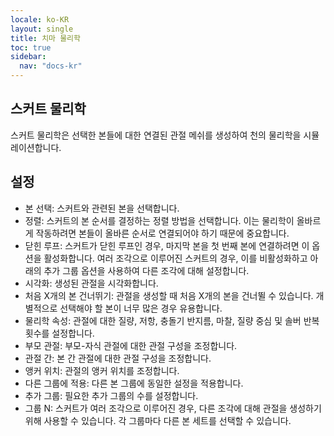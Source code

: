 ```yaml
---
locale: ko-KR
layout: single
title: 치마 물리학
toc: true
sidebar:
  nav: "docs-kr"
---
```

## 스커트 물리학

스커트 물리학은 선택한 본들에 대한 연결된 관절 메쉬를 생성하여 천의 물리학을 시뮬레이션합니다.

## 설정

* 본 선택: 스커트와 관련된 본을 선택합니다.
* 정렬: 스커트의 본 순서를 결정하는 정렬 방법을 선택합니다. 이는 물리학이 올바르게 작동하려면 본들이 올바른 순서로 연결되어야 하기 때문에 중요합니다.
* 닫힌 루프: 스커트가 닫힌 루프인 경우, 마지막 본을 첫 번째 본에 연결하려면 이 옵션을 활성화합니다. 여러 조각으로 이루어진 스커트의 경우, 이를 비활성화하고 아래의 추가 그룹 옵션을 사용하여 다른 조각에 대해 설정합니다.
* 시각화: 생성된 관절을 시각화합니다.
* 처음 X개의 본 건너뛰기: 관절을 생성할 때 처음 X개의 본을 건너뛸 수 있습니다. 개별적으로 선택해야 할 본이 너무 많은 경우 유용합니다.
* 물리학 속성: 관절에 대한 질량, 저항, 충돌기 반지름, 마찰, 질량 중심 및 솔버 반복 횟수를 설정합니다.
* 부모 관절: 부모-자식 관절에 대한 관절 구성을 조정합니다.
* 관절 간: 본 간 관절에 대한 관절 구성을 조정합니다.
* 앵커 위치: 관절의 앵커 위치를 조정합니다.
* 다른 그룹에 적용: 다른 본 그룹에 동일한 설정을 적용합니다.
* 추가 그룹: 필요한 추가 그룹의 수를 설정합니다.
* 그룹 N: 스커트가 여러 조각으로 이루어진 경우, 다른 조각에 대해 관절을 생성하기 위해 사용할 수 있습니다. 각 그룹마다 다른 본 세트를 선택할 수 있습니다.
